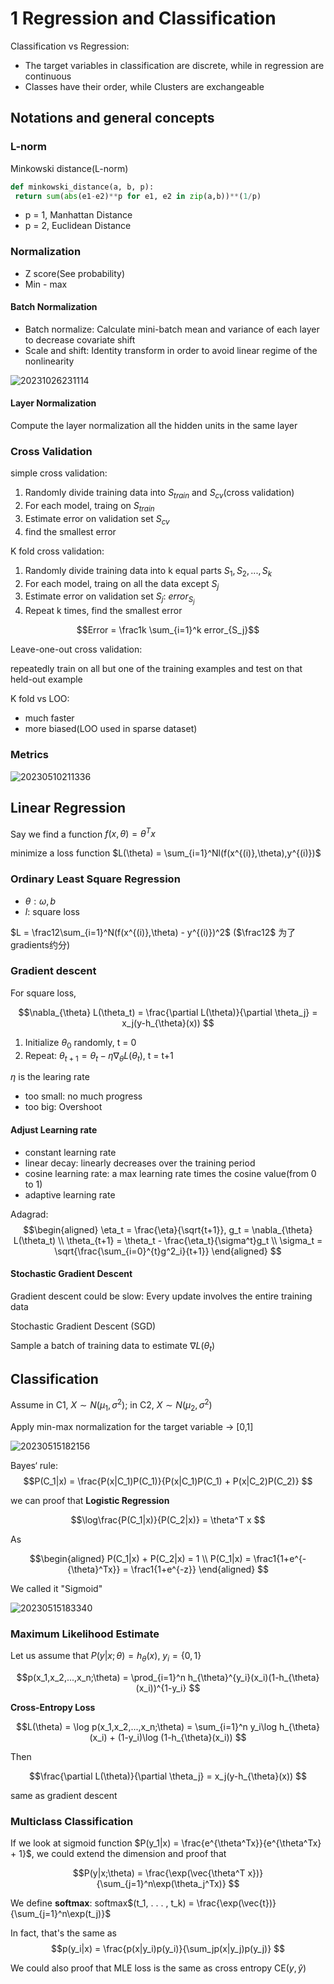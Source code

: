 # 1 Regression and Classification

Classification vs Regression: 
- The target variables in classification are discrete, while in regression are continuous
- Classes have their order, while Clusters are exchangeable

## Notations and general concepts
### L-norm

Minkowski distance(L-norm)

```python
def minkowski_distance(a, b, p):
 return sum(abs(e1-e2)**p for e1, e2 in zip(a,b))**(1/p)
```
- p = 1, Manhattan Distance
- p = 2, Euclidean Distance
### Normalization

- Z score(See probability)
- Min - max

#### Batch Normalization

- Batch normalize: Calculate mini-batch mean and variance of each layer to decrease covariate shift
- Scale and shift: Identity transform in order to avoid linear regime of the nonlinearity 

![20231026231114](https://raw.githubusercontent.com/zxc2012/image/main/20231026231114.png)

#### Layer Normalization

Compute the layer normalization all the hidden units in the same layer

### Cross Validation

simple cross validation: 

1. Randomly divide training data into $S_{train}$ and $S_{cv}$(cross validation)
2. For each model, traing on $S_{train}$ 
3. Estimate error on validation set $S_{cv}$
4. find the smallest error

K fold cross validation:

1. Randomly divide training data into k equal parts $S_1,S_2,...,S_k$
2. For each model, traing on all the data except $S_j$
3. Estimate error on validation set $S_j$: $error_{S_j}$
4. Repeat k times, find the smallest error

$$Error = \frac1k \sum_{i=1}^k error_{S_j}$$

Leave-one-out cross validation:

repeatedly train on all but one of the training examples and test on that
held-out example

K fold vs LOO:
- much faster
- more biased(LOO used in sparse dataset)

### Metrics

![20230510211336](https://raw.githubusercontent.com/zxc2012/image/main/20230510211336.png)

## Linear Regression

Say we find a function $f(x,\theta) = \theta^T x$

minimize a loss function $L(\theta) = \sum_{i=1}^Nl(f(x^{(i)},\theta),y^{(i)})$

### Ordinary Least Square Regression

- $\theta: \omega,b$
- $l$: square loss

$L = \frac12\sum_{i=1}^N(f(x^{(i)},\theta) - y^{(i)})^2$ ($\frac12$ 为了gradients约分)

### Gradient descent

For square loss,

$$\nabla_{\theta} L(\theta_t) = \frac{\partial L(\theta)}{\partial \theta_j} = x_j(y-h_{\theta}(x))
$$

1. Initialize $\theta_0$ randomly, t = 0
2. Repeat: $\theta_{t+1} = \theta_{t} - \eta \nabla_{\theta} L(\theta_t)$, t = t+1

$\eta$ is the learing rate

- too small: no much progress
- too big: Overshoot

#### Adjust Learning rate

- constant learning rate
- linear decay: linearly decreases over the training period
- cosine learning rate: a max learning rate times the cosine value(from 0 to 1)
- adaptive learning rate

Adagrad:
$$\begin{aligned}
\eta_t = \frac{\eta}{\sqrt{t+1}}, g_t = \nabla_{\theta} L(\theta_t) \\
\theta_{t+1} = \theta_t - \frac{\eta_t}{\sigma^t}g_t \\
\sigma_t =  \sqrt{\frac{\sum_{i=0}^{t}g^2_i}{t+1}}
\end{aligned}
$$

#### Stochastic Gradient Descent

Gradient descent could be slow: Every update involves the entire training data

Stochastic Gradient Descent (SGD)

Sample a batch of training data to estimate $\nabla L(\theta_t)$

## Classification

Assume in C1, $X \sim N(\mu_1,\sigma^2)$; in C2, $X \sim N(\mu_2,\sigma^2)$

Apply min-max normalization for the target variable $\rightarrow$ [0,1]

![20230515182156](https://raw.githubusercontent.com/zxc2012/image/main/20230515182156.png)

Bayes‘ rule: 
$$P(C_1|x) = \frac{P(x|C_1)P(C_1)}{P(x|C_1)P(C_1) + P(x|C_2)P(C_2)}
$$

we can proof that **Logistic Regression**

$$\log\frac{P(C_1|x)}{P(C_2|x)} = \theta^T x
$$

As 

$$\begin{aligned}
P(C_1|x) + P(C_2|x) = 1 \\
P(C_1|x) = \frac1{1+e^{-{\theta}^Tx}} = \frac1{1+e^{-z}}
\end{aligned}
$$

We called it "Sigmoid"

![20230515183340](https://raw.githubusercontent.com/zxc2012/image/main/20230515183340.png)

### Maximum Likelihood Estimate

Let us assume that $P(y|x;\theta)=h_{\theta}(x)$, $y_i=\{0,1\}$

$$p(x_1,x_2,...,x_n;\theta) = \prod_{i=1}^n h_{\theta}^{y_i}(x_i)(1-h_{\theta}(x_i))^{1-y_i}
$$

**Cross-Entropy Loss**

$$L(\theta) = \log p(x_1,x_2,...,x_n;\theta) = \sum_{i=1}^n y_i\log h_{\theta}(x_i) + (1-y_i)\log (1-h_{\theta}(x_i))
$$

Then

$$\frac{\partial L(\theta)}{\partial \theta_j} = x_j(y-h_{\theta}(x))
$$

same as gradient descent

### Multiclass Classification

If we look at sigmoid function $P(y_1|x) = \frac{e^{\theta^Tx}}{e^{\theta^Tx} + 1}$, we could extend the dimension and proof that 

$$P(y|x;\theta) = \frac{\exp(\vec{\theta^T x})}{\sum_{j=1}^n\exp(\theta_j^Tx)}
$$

We define **softmax**: softmax$(t_1, . . . , t_k) = \frac{\exp(\vec{t})}{\sum_{j=1}^n\exp(t_j)}$

In fact, that's the same as 
$$p(y_i|x) = \frac{p(x|y_i)p(y_i)}{\sum_jp(x|y_j)p(y_j)}
$$

We could also proof that MLE loss is the same as cross entropy CE$(y,\hat y)$